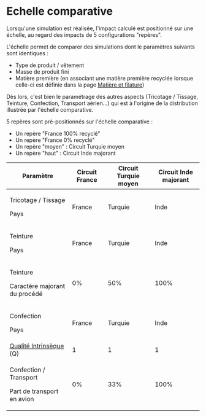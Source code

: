 # Echelle comparative

Lorsqu'une simulation est réalisée, l'impact calculé est positionné sur une échelle, au regard des impacts de 5 configurations "repères".

L'échelle permet de comparer des simulations dont le paramètres suivants sont identiques :&#x20;

* Type de produit / vêtement
* Masse de produit fini
* Matière première (en associant une matière première recyclée lorsque celle-ci est définie dans la page [Matière et filature](filature.md))

Dès lors, c'est bien le paramétrage des autres aspects (Tricotage / Tissage, Teinture, Confection, Transport aérien...) qui est à l'origine de la distribution illustrée par l'échelle comparative.

5 repères sont pré-positionnés sur l'échelle comparative :&#x20;

* Un repère "France 100% recyclé"
* Un repère "France 0% recyclé"
* Un repère "moyen" : Circuit Turquie moyen
* Un repère "haut" : Circuit Inde majorant

| Paramètre                                                               | Circuit France | Circuit Turquie moyen | Circuit Inde majorant |
| ----------------------------------------------------------------------- | -------------- | --------------------- | --------------------- |
| <p>Tricotage / Tissage</p><p>Pays</p>                                   | France         | Turquie               | Inde                  |
| <p>Teinture</p><p>Pays</p>                                              | France         | Turquie               | Inde                  |
| <p>Teinture</p><p>Caractère majorant du procédé</p>                     | 0%             | 50%                   | 100%                  |
| <p>Confection</p><p>Pays</p>                                            | France         | Turquie               | Inde                  |
| [Qualité Intrinsèque](etape-6-utilisation.md#qualite-intrinseque) (Q)   | 1              | 1                     | 1                     |
| <p>Confection / Transport</p><p>Part de transport en avion</p>          | 0%             | 33%                   | 100%                  |
